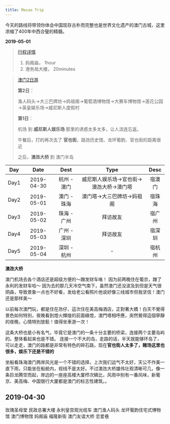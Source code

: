 ```yaml
---
title: Macao Trip
---
```


今天的路线将带领你体会中国现存古朴而完整也是世界文化遗产的澳门古城，这里浓缩了400年中西合璧的精髓。

**2019-05-01**

> [行程详情](https://you.ctrip.com/journeys/Macau39/502130.html)
>
> 1. 妈阁庙， 1hour
> 2. 港务局大楼， 20minutes

> [澳门2日游](https://you.ctrip.com/travels/macau39/1565982.html)
>
> **第2日**：
> 
> 渔人码头→大三巴牌坊→妈祖阁→葡萄酒博物馆→大赛车博物馆→莲花公园→英皇娱乐场→威尼斯人度假村
>
> **第1日**：
> 
> 机场 到 **威尼斯人娱乐场** 那里的诱惑太多太多，让人流连忘返。
>  
> 午餐后，打的再次去了 **官也街**，路氹历史馆、龙环葡韵、官也街的距离很近
> 
> 之后，**澳氹大桥** 到 澳门半岛


<!--<img src="/images/trip/macao-1.png" width="700" />
-->
Day | Date | Dest | Type | Desc
:-------: | :-------: | :-------:  | :-------: | :-------:
Day1 | 2019-04-30 | 杭州 - 澳门 | 威尼斯人娱乐场→官也街→澳氹大桥→澳门塔 | 宿澳门
Day2 | 2019-05-01 | 澳门 - 珠海 | 澳门塔→大三巴牌坊→妈祖阁 | 宿珠海
Day3 | 2019-05-02 | 珠海 - 广州 | 拜访故友 | 宿广州
Day4 | 2019-05-03 | 广州 - 深圳 | 拜访故友 | 宿深圳
Day5 | 2019-05-04 | 深圳 - 杭州 | - | 宿杭州


**澳氹大桥**

澳门机场去各个酒店还是超级方便的～蹭发财车咯！ 因为前两晚住在葡京，蹭了永利的发财车哈～ 因为去的那几天冷空气南下，虽然澳门还没波及到但是天气很阴森，导致景象一点也不好看，发给老公看照片他说好像三线城市但我坚信！澳门还是那样美～

以前每次澳門玩，都是住在氹仔，這次住在美高梅酒店，正對著大橋！白天不覺得景色如何特別，夜晚看到燈火輝煌的前面綠燈，澳門塔相呼應，突然覺得這個寧靜的夜晚，心情特別放鬆！值得坐車游一次！

这条大桥也是小有名气，毕竟它是澳门的一条十分主要的桥梁，连接两个主要岛屿的。整体看起来也是不错。 连接一个不大的岛，走路的话，半天就能够环岛了，可以走走，澳门的路都是非常有特色的碎石路，现在**官也街人太多了，赌场这里也很多，娱乐下还是不错的**


坐船看珠海澳门两岸风光是一个不错的选择，上次我们运气不太好，天公不作美一直下雨，只能坐在船舱内，视线不是太好。不过澳氹大桥雄伟壮观清晰可几，像一条巨龙腾空而起，岸边的一座座高楼大厦栉次鳞比，风雨中别有一番风味，新葡京、美高梅、中国银行大厦都是澳门的标志性建筑。。

## 2019-04-30

玫瑰圣母堂
民政总署大楼
永利皇宫观光缆车
澳门渔人码头
龙环葡韵住宅式博物馆
澳门博物馆
妈阁庙
福隆新街
澳门友谊大桥
恋爱巷



